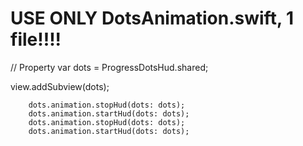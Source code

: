 <H1>USE ONLY DotsAnimation.swift, 1 file!!!! </H1>

// Property
    var dots = ProgressDotsHud.shared;
    
   view.addSubview(dots);
 
        dots.animation.stopHud(dots: dots);
        dots.animation.startHud(dots: dots);
        dots.animation.stopHud(dots: dots);
        dots.animation.startHud(dots: dots);
    
